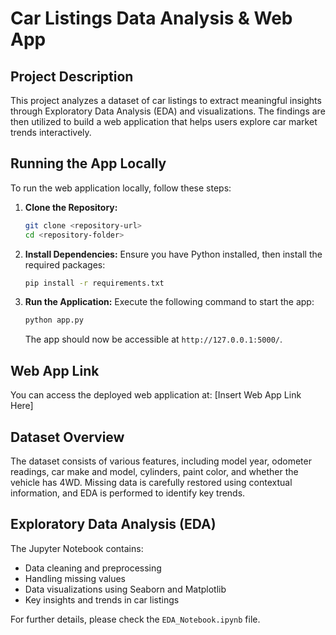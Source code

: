 # Car Listings Data Analysis & Web App

## Project Description
This project analyzes a dataset of car listings to extract meaningful insights through Exploratory Data Analysis (EDA) and visualizations. The findings are then utilized to build a web application that helps users explore car market trends interactively.

## Running the App Locally
To run the web application locally, follow these steps:

1. **Clone the Repository:**
   ```sh
   git clone <repository-url>
   cd <repository-folder>
   ```

2. **Install Dependencies:**
   Ensure you have Python installed, then install the required packages:
   ```sh
   pip install -r requirements.txt
   ```

3. **Run the Application:**
   Execute the following command to start the app:
   ```sh
   python app.py
   ```
   The app should now be accessible at `http://127.0.0.1:5000/`.

## Web App Link
You can access the deployed web application at:
[Insert Web App Link Here]

## Dataset Overview
The dataset consists of various features, including model year, odometer readings, car make and model, cylinders, paint color, and whether the vehicle has 4WD. Missing data is carefully restored using contextual information, and EDA is performed to identify key trends.

## Exploratory Data Analysis (EDA)
The Jupyter Notebook contains:
- Data cleaning and preprocessing
- Handling missing values
- Data visualizations using Seaborn and Matplotlib
- Key insights and trends in car listings

For further details, please check the `EDA_Notebook.ipynb` file.

